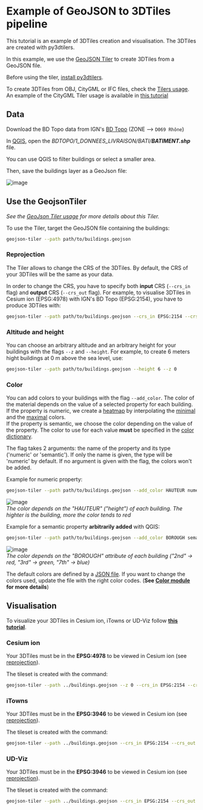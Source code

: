 # Example of GeoJSON to 3DTiles pipeline

This tutorial is an example of 3DTiles creation and visualisation. The 3DTiles are created with py3dtilers.

In this example, we use the [GeoJSON Tiler](https://github.com/VCityTeam/py3dtilers/tree/master/py3dtilers/GeojsonTiler) to create 3DTiles from a GeoJSON file.

Before using the tiler, [install py3dtilers](https://github.com/VCityTeam/py3dtilers#installation-from-sources).

To create 3DTiles from OBJ, CityGML or IFC files, check the [Tilers usage](https://github.com/VCityTeam/py3dtilers#usage). An example of the CityGML Tiler usage is available in [this tutorial](cityGML_to_3DTiles_example.md)

## Data

Download the BD Topo data from IGN's [BD Topo](https://geoservices.ign.fr/telechargement) (ZONE --> `D069 Rhône`)

In [QGIS](https://www.qgis.org/en/site/), open the _BDTOPO/1_DONNEES_LIVRAISON/BATI/__BATIMENT.shp___ file.

You can use QGIS to filter buildings or select a smaller area.

Then, save the buildings layer as a GeoJson file:

![image](https://user-images.githubusercontent.com/32875283/152004767-954ead5e-5cff-4c74-bca5-820c9702805e.png)

## Use the GeojsonTiler

_See the [GeoJson Tiler usage](https://github.com/VCityTeam/py3dtilers/blob/master/py3dtilers/GeojsonTiler/README.md) for more details about this Tiler._

To use the Tiler, target the GeoJSON file containing the buildings:

```bash
geojson-tiler --path path/to/buildings.geojson
```

### Reprojection

The Tiler allows to change the CRS of the 3DTiles. By default, the CRS of your 3DTiles will be the same as your data.

In order to change the CRS, you have to specify both __input__ CRS (`--crs_in` flag) and __output__ CRS (`--crs_out` flag). For example, to visualise 3DTiles in Cesium ion (EPSG:4978) with IGN's BD Topo (EPSG:2154), you have to produce 3DTiles with:

```bash
geojson-tiler --path path/to/buildings.geojson --crs_in EPSG:2154 --crs_out EPSG:4978
```

### Altitude and height

You can choose an arbitrary altitude and an arbitrary height for your buildings with the flags `--z` and `--height`. For example, to create 6 meters hight buildings at 0 m above the sea level, use:

```bash
geojson-tiler --path path/to/buildings.geojson --height 6 --z 0
```

### Color

You can add colors to your buildings with the flag `--add_color`. The color of the material depends on the value of a selected property for each building.  
If the property is numeric, we create a [heatmap](https://en.wikipedia.org/wiki/Heat_map) by interpolating the [minimal](../py3dtilers/Color/README.md#min_color) and the [maximal](../py3dtilers/Color/README.md#max_color) colors.  
If the property is semantic, we choose the color depending on the value of the property. The color to use for each value __must__ be specified in the [color dictionary](../py3dtilers/Color/README.md#color_dict).

The flag takes 2 arguments: the name of the property and its type ('numeric' or 'semantic'). If only the name is given, the type will be 'numeric' by default. If no argument is given with the flag, the colors won't be added.

Example for numeric property:

```bash
geojson-tiler --path path/to/buildings.geojson --add_color HAUTEUR numeric
```

![image](https://user-images.githubusercontent.com/32875283/152183480-0b966fcc-eac2-4437-9fd0-fe3a9138d67b.png)  
_The color depends on the "HAUTEUR" ("height") of each building. The highter is the building, more the color tends to red_

Example for a semantic property __arbitrarily added__ with QGIS:

```bash
geojson-tiler --path path/to/buildings.geojson --add_color BOROUGH semantic
```

![image](https://user-images.githubusercontent.com/32875283/152183142-2bb18d7d-d8f2-4377-94cc-6f926a841a9b.png)  
_The color depends on the "BOROUGH" attribute of each building ("2nd" -> red, "3rd" -> green, "7th" -> blue)_

The default colors are defined by a [JSON file](../py3dtilers/Color/default_config.json). If you want to change the colors used, update the file with the right color codes. (__See [Color module](../py3dtilers/Color/README.md) for more details__)

## Visualisation

To visualize your 3DTiles in Cesium ion, iTowns or UD-Viz follow [__this tutorial__](https://github.com/VCityTeam/UD-SV/blob/master/ImplementationKnowHow/Visualize3DTiles.md).

### Cesium ion

Your 3DTiles must be in the __EPSG:4978__ to be viewed in Cesium ion (see [reprojection](#reprojection)).

The tileset is created with the command:

```bash
geojson-tiler --path ../buildings.geojson --z 0 --crs_in EPSG:2154 --crs_out EPSG:4978
```

### iTowns

Your 3DTiles must be in the __EPSG:3946__ to be viewed in Cesium ion (see [reprojection](#reprojection)).

The tileset is created with the command:

```bash
geojson-tiler --path ../buildings.geojson --crs_in EPSG:2154 --crs_out EPSG:3946
```

### UD-Viz

Your 3DTiles must be in the __EPSG:3946__ to be viewed in Cesium ion (see [reprojection](#reprojection)).

The tileset is created with the command:

```bash
geojson-tiler --path ../buildings.geojson --crs_in EPSG:2154 --crs_out EPSG:3946
```
